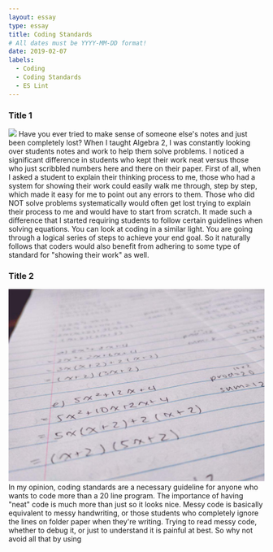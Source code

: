 ```yaml
---
layout: essay
type: essay
title: Coding Standards
# All dates must be YYYY-MM-DD format!
date: 2019-02-07
labels:
  - Coding
  - Coding Standards
  - ES Lint
---
```


### Title 1
<img class= "ui small rounded image float left" src='../images/messy_writing.jpg'>
Have you ever tried to make sense of someone else's notes and just been completely lost?  When I taught Algebra 2, I was constantly looking over students notes and work to help them solve problems.  I noticed a significant difference in students who kept their work neat versus those who just scribbled numbers here and there on their paper.  First of all, when I asked a student to explain their thinking process to me, those who had a system for showing their work could easily walk me through, step by step, which made it easy for me to point out any errors to them.  Those who did NOT solve problems systematically would often get lost trying to explain their process to me and would have to start from scratch.  It made such a difference that I started requiring students to follow certain guidelines when solving equations.  You can look at coding in a similar light.  You are going through a logical series of steps to achieve your end goal.  So it naturally follows that coders would also benefit from adhering to some type of standard for "showing their work" as well.

### Title 2

<img class= "ui small rounded image float right" src='../images/math_neat2.jpg'>
In my opinion, coding standards are a necessary guideline for anyone who wants to code more than a 20 line program.  The importance of having "neat" code is much more than just so it looks nice.  Messy code is basically equivalent to messy handwriting, or those students who completely ignore the lines on folder paper when they're writing.  Trying to read messy code, whether to debug it, or just to understand it is painful at best.  So why not avoid all that by using  

